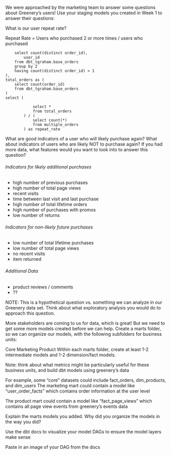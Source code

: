 We were approached by the marketing team to answer some questions about Greenery’s users! Use your staging models you created in Week 1 to answer their questions:

What is our user repeat rate?

Repeat Rate = Users who purchased 2 or more times / users who purchased

```with multiple_orders as (
    select count(distinct order_id),
        user_id
    from dbt_tgraham.base_orders
    group by 2
    having count(distinct order_id) > 1
),
total_orders as (
    select count(order_id)
    from dbt_tgraham.base_orders
)
select (
        
            select *
            from total_orders
        ) / (
            select count(*)
            from multiple_orders
        ) as repeat_rate

```

What are good indicators of a user who will likely purchase again? What about indicators of users who are likely NOT to purchase again? If you had more data, what features would you want to look into to answer this question?

###### Indicators for likely additional purchases
- high number of previous purchases
- high number of total page views
- recent visits
- time between last visit and last purchase
- high number of total lifetime orders
- high number of purchases with promos
- low number of returns

###### Indicators for non-likely future purchases
- low number of total lifetime purchases
- low number of total page views
- no recent visits
- item returned

###### Additional Data 
- product reviews / comments
- ??

NOTE: This is a hypothetical question vs. something we can analyze in our Greenery data set. Think about what exploratory analysis you would do to approach this question.

More stakeholders are coming to us for data, which is great! But we need to get some more models created before we can help. Create a marts folder, so we can organize our models, with the following subfolders for business units:

Core
Marketing
Product
Within each marts folder, create at least 1-2 intermediate models and 1-2 dimension/fact models.

Note: think about what metrics might be particularly useful for these business units, and build dbt models using greenery’s data

For example, some “core” datasets could include fact_orders, dim_products, and dim_users
The marketing mart could contain a model like “user_order_facts” which contains order information at the user level

The product mart could contain a model like “fact_page_views” which contains all page view events from greenery’s events data

Explain the marts models you added. Why did you organize the models in the way you did?

Use the dbt docs to visualize your model DAGs to ensure the model layers make sense

Paste in an image of your DAG from the docs
